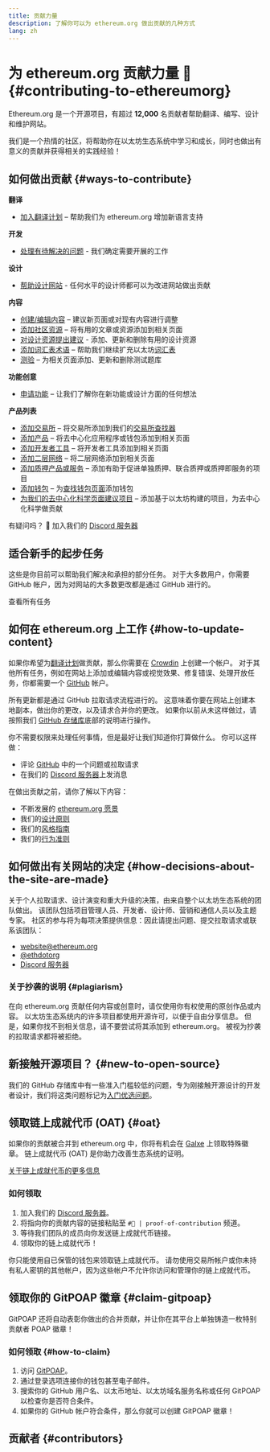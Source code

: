 ```yaml
---
title: 贡献力量
description: 了解你可以为 ethereum.org 做出贡献的几种方式
lang: zh
---
```


# 为 ethereum.org 贡献力量 🦄 {#contributing-to-ethereumorg}

Ethereum.org 是一个开源项目，有超过 **12,000** 名贡献者帮助翻译、编写、设计和维护网站。

我们是一个热情的社区，将帮助你在以太坊生态系统中学习和成长，同时也做出有意义的贡献并获得相关的实践经验！

## 如何做出贡献 {#ways-to-contribute}

**翻译**
- [加入翻译计划](/contributing/translation-program/) – 帮助我们为 ethereum.org 增加新语言支持

**开发**
- [处理有待解决的问题](https://github.com/ethereum/ethereum-org-website/issues) - 我们确定需要开展的工作

**设计**
- [帮助设计网站](/contributing/design/) - 任何水平的设计师都可以为改进网站做出贡献

**内容**
- [创建/编辑内容](/contributing/#how-to-update-content) – 建议新页面或对现有内容进行调整
- [添加社区资源](/contributing/content-resources/) – 将有用的文章或资源添加到相关页面
- [对设计资源提出建议](/contributing/design/adding-design-resources/) - 添加、更新和删除有用的设计资源
- [添加词汇表术语](/contributing/adding-glossary-terms/) – 帮助我们继续扩充以太坊[词汇表](/glossary/)
- [测验](/contributing/quizzes/) – 为相关页面添加、更新和删除测试题库

**功能创意**
- [申请功能](https://github.com/ethereum/ethereum-org-website/issues/new?assignees=&labels=Type%3A+Feature&template=feature_request.yaml&title=) – 让我们了解你在新功能或设计方面的任何想法

**产品列表**
- [添加交易所](/contributing/adding-exchanges/) – 将交易所添加到我们的[交易所查找器](/get-eth/#country-picker)
- [添加产品](/contributing/adding-products/) – 将去中心化应用程序或钱包添加到相关页面
- [添加开发者工具](/contributing/adding-developer-tools/) – 将开发者工具添加到相关页面
- [添加二层网络](/contributing/adding-layer-2s/) – 将二层网络添加到相关页面
- [添加质押产品或服务](/contributing/adding-staking-products/) – 添加有助于促进单独质押、联合质押或质押即服务的项目
- [添加钱包](/contributing/adding-wallets/) – 为[查找钱包页面](/wallets/find-wallet/)添加钱包
- [为我们的去中心化科学页面建议项目](/contributing/adding-desci-projects/) – 添加基于以太坊构建的项目，为去中心化科学做贡献

有疑问吗？ 🤔 加入我们的 [Discord 服务器](https://discord.gg/ethereum-org)

## 适合新手的起步任务

这些是你目前可以帮助我们解决和承担的部分任务。 对于大多数用户，你需要 GitHub 帐户，因为对网站的大多数更改都是通过 GitHub 进行的。

<IssuesList issues={gfissues} my={8} />

<ButtonLink href="https://github.com/ethereum/ethereum-org-website/issues">查看所有任务</ButtonLink>

## 如何在 ethereum.org 上工作 {#how-to-update-content}

如果你希望为[翻译计划](/contributing/translation-program/)做贡献，那么你需要在 [Crowdin](https://crowdin.com/project/ethereum-org) 上创建一个帐户。 对于其他所有任务，例如在网站上添加或编辑内容或视觉效果、修复错误、处理开放任务，你都需要一个 [GitHub](https://github.com/) 帐户。

所有更新都是通过 GitHub 拉取请求流程进行的。 这意味着你要在网站上创建本地副本，做出你的更改，以及请求合并你的更改。 如果你以前从未这样做过，请按照我们 [GitHub 存储库](https://github.com/ethereum/ethereum-org-website)底部的说明进行操作。

你不需要权限来处理任何事情，但是最好让我们知道你打算做什么。 你可以这样做：

- 评论 [GitHub](https://github.com/ethereum/ethereum-org-website) 中的一个问题或拉取请求
- 在我们的 [Discord 服务器](https://discord.gg/ethereum-org)上发消息

在做出贡献之前，请你了解以下内容：

- 不断发展的 [ethereum.org 愿景](/about/)
- 我们的[设计原则](/contributing/design-principles/)
- 我们的[风格指南](/contributing/style-guide/)
- 我们的[行为准则](/community/code-of-conduct)

<ContributorsQuizBanner className="mt-16 mb-8" />

## 如何做出有关网站的决定 {#how-decisions-about-the-site-are-made}

关于个人拉取请求、设计演变和重大升级的决策，由来自整个以太坊生态系统的团队做出。 该团队包括项目管理人员、开发者、设计师、营销和通信人员以及主题专家。 社区的参与将为每项决策提供信息：因此请提出问题、提交拉取请求或联系该团队：

- [website@ethereum.org](mailto:website@ethereum.org)
- [@ethdotorg](https://twitter.com/ethdotorg)
- [Discord 服务器](https://discord.gg/ethereum-org)

### 关于抄袭的说明 {#plagiarism}

在向 ethereum.org 贡献任何内容或创意时，请仅使用你有权使用的原创作品或内容。 以太坊生态系统内的许多项目都使用开源许可，以便于自由分享信息。 但是，如果你找不到相关信息，请不要尝试将其添加到 ethereum.org。 被视为抄袭的拉取请求都将被拒绝。

## 新接触开源项目？ {#new-to-open-source}

我们的 GitHub 存储库中有一些准入门槛较低的问题，专为刚接触开源设计的开发者设计，我们将这类问题标记为[入门优选问题](https://github.com/ethereum/ethereum-org-website/issues?q=is%3Aopen+is%3Aissue+label%3A%22good+first+issue%22)。

## 领取链上成就代币 (OAT) {#oat}

如果你的贡献被合并到 ethereum.org 中，你将有机会在 [Galxe](https://app.galxe.com/quest/ethereumorg) 上领取特殊徽章。 链上成就代币 (OAT) 是你助力改善生态系统的证明。

[关于链上成就代币的更多信息](https://help.galxe.com/en/articles/7067290-galxe-oats-reward-and-celebrate-achievements)

### 如何领取
1. 加入我们的 [Discord 服务器](https://discord.gg/ethereum-org)。
2. 将指向你的贡献内容的链接粘贴至 `#🥇 | proof-of-contribution` 频道。
3. 等待我们团队的成员向你发送链上成就代币链接。
4. 领取你的链上成就代币！

你只能使用自已保管的钱包来领取链上成就代币。 请勿使用交易所帐户或你未持有私人密钥的其他帐户，因为这些帐户不允许你访问和管理你的链上成就代币。

## 领取你的 GitPOAP 徽章 {#claim-gitpoap}

GitPOAP 还将自动表彰你做出的合并贡献，并让你在其平台上单独铸造一枚特别贡献者 POAP 徽章！


### 如何领取 {#how-to-claim}

1. 访问 [GitPOAP](https://www.gitpoap.io)。
2. 通过登录选项连接你的钱包甚至电子邮件。
3. 搜索你的 GitHub 用户名、以太币地址、以太坊域名服务名称或任何 GitPOAP 以检查你是否符合条件。
4. 如果你的 GitHub 帐户符合条件，那么你就可以创建 GitPOAP 徽章！

## 贡献者 {#contributors}

<Contributors />
